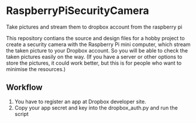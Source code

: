 # RaspberryPiSecurityCamera
Take pictures and stream them to dropbox account from the raspberry pi

This repository contians the source and design files for a hobby project to create a security camera with the Raspberry Pi mini computer, which stream the taken picture to your Dropbox account. So you will be able to check the taken pictures easily on the way.
(If you have a server or other options to store the pictures, it could work better, but this is for people who want to minimise the resources.)

## Workflow
1. You have to register an app at Dropbox developer site.
2. Copy your app secret and key into the dropbox_auth.py and run the script
